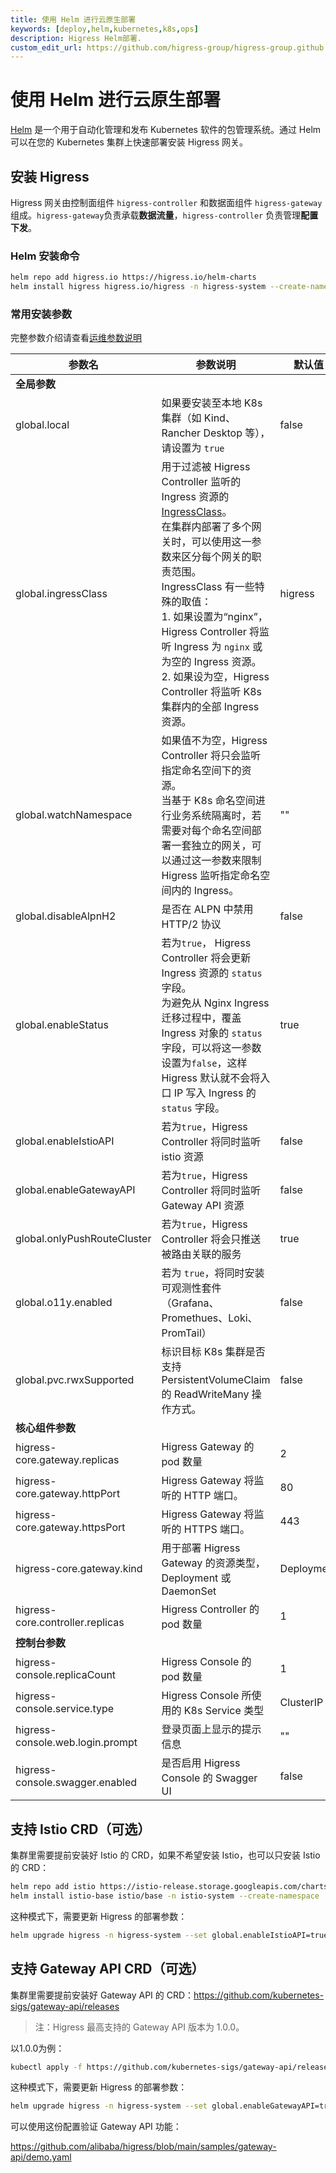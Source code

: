```yaml
---
title: 使用 Helm 进行云原生部署
keywords: [deploy,helm,kubernetes,k8s,ops]
description: Higress Helm部署.
custom_edit_url: https://github.com/higress-group/higress-group.github.io/blob/main/src/content/docs/latest/zh-cn/ops/deploy-by-helm.md
---
```


# 使用 Helm 进行云原生部署

[Helm](https://helm.sh/) 是一个用于自动化管理和发布 Kubernetes 软件的包管理系统。通过 Helm 可以在您的 Kubernetes 集群上快速部署安装 Higress 网关。

## 安装 Higress

Higress 网关由控制面组件 `higress-controller` 和数据面组件 `higress-gateway` 组成。`higress-gateway`负责承载**数据流量**，`higress-controller` 负责管理**配置下发**。

### Helm 安装命令

```bash
helm repo add higress.io https://higress.io/helm-charts
helm install higress higress.io/higress -n higress-system --create-namespace
```

### 常用安装参数

完整参数介绍请查看[运维参数说明](../user/configurations.md)

| **参数名** | **参数说明** | **默认值**    |
|---|---|------------|
| **全局参数** |  |            |
| global.local | 如果要安装至本地 K8s 集群（如 Kind、Rancher Desktop 等），请设置为 `true` | false      |
| global.ingressClass | 用于过滤被 Higress Controller 监听的 Ingress 资源的 [IngressClass](https://kubernetes.io/zh-cn/docs/concepts/services-networking/ingress/#ingress-class)。<br />在集群内部署了多个网关时，可以使用这一参数来区分每个网关的职责范围。<br />IngressClass 有一些特殊的取值：<br />1. 如果设置为“nginx”，Higress Controller 将监听 Ingress 为 `nginx` 或为空的 Ingress 资源。<br />2. 如果设为空，Higress Controller 将监听 K8s 集群内的全部 Ingress 资源。 | higress    |
| global.watchNamespace | 如果值不为空，Higress Controller 将只会监听指定命名空间下的资源。<br />当基于 K8s 命名空间进行业务系统隔离时，若需要对每个命名空间部署一套独立的网关，可以通过这一参数来限制 Higress 监听指定命名空间内的 Ingress。 | ""         |
| global.disableAlpnH2 | 是否在 ALPN 中禁用 HTTP/2 协议 | false      |
| global.enableStatus | 若为`true`， Higress Controller 将会更新 Ingress 资源的 `status` 字段。<br />为避免从 Nginx Ingress 迁移过程中，覆盖 Ingress 对象的 `status` 字段，可以将这一参数设置为`false`，这样 Higress 默认就不会将入口 IP 写入 Ingress 的 `status` 字段。 | true       |
| global.enableIstioAPI | 若为`true`，Higress Controller 将同时监听 istio 资源 | false      |
| global.enableGatewayAPI | 若为`true`，Higress Controller 将同时监听 Gateway API 资源 | false      |
| global.onlyPushRouteCluster | 若为`true`，Higress Controller 将会只推送被路由关联的服务 | true       |
| global.o11y.enabled | 若为 `true`，将同时安装可观测性套件（Grafana、Promethues、Loki、PromTail） | false      |
| global.pvc.rwxSupported | 标识目标 K8s 集群是否支持 PersistentVolumeClaim 的 ReadWriteMany 操作方式。 | false      |
| **核心组件参数** |  |            |
| higress-core.gateway.replicas | Higress Gateway 的 pod 数量 | 2          |
| higress-core.gateway.httpPort | Higress Gateway 将监听的 HTTP 端口。| 80         |
| higress-core.gateway.httpsPort | Higress Gateway 将监听的 HTTPS 端口。| 443        |
| higress-core.gateway.kind | 用于部署 Higress Gateway 的资源类型，Deployment 或 DaemonSet | Deployment |
| higress-core.controller.replicas | Higress Controller 的 pod 数量 | 1          |
| **控制台参数** |  |            |
| higress-console.replicaCount | Higress Console 的 pod 数量 | 1          |
| higress-console.service.type | Higress Console 所使用的 K8s Service 类型 | ClusterIP  |
| higress-console.web.login.prompt | 登录页面上显示的提示信息 | ""         |
| higress-console.swagger.enabled | 是否启用 Higress Console 的 Swagger UI | false                |

## 支持 Istio CRD（可选）

集群里需要提前安装好 Istio 的 CRD，如果不希望安装 Istio，也可以只安装 Istio 的 CRD：

```bash
helm repo add istio https://istio-release.storage.googleapis.com/charts
helm install istio-base istio/base -n istio-system --create-namespace
```

这种模式下，需要更新 Higress 的部署参数：

```bash
helm upgrade higress -n higress-system --set global.enableIstioAPI=true higress.io/higress --reuse-values
```

## 支持 Gateway API CRD（可选）

集群里需要提前安装好 Gateway API 的 CRD：https://github.com/kubernetes-sigs/gateway-api/releases

> 注：Higress 最高支持的 Gateway API 版本为 1.0.0。

以1.0.0为例：

```bash
kubectl apply -f https://github.com/kubernetes-sigs/gateway-api/releases/download/v1.0.0/experimental-install.yaml
```

这种模式下，需要更新 Higress 的部署参数：

```bash
helm upgrade higress -n higress-system --set global.enableGatewayAPI=true higress.io/higress --reuse-values
```

可以使用这份配置验证 Gateway API 功能：

https://github.com/alibaba/higress/blob/main/samples/gateway-api/demo.yaml
